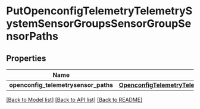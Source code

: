 # PutOpenconfigTelemetryTelemetrySystemSensorGroupsSensorGroupSensorPaths

## Properties
Name | Type | Description | Notes
------------ | ------------- | ------------- | -------------
**openconfig_telemetrysensor_paths** | [**OpenconfigTelemetryTelemetrySystemOpenconfigtelemetrytelemetrysystemSensorgroupsSensorpaths**](OpenconfigTelemetryTelemetrySystemOpenconfigtelemetrytelemetrysystemSensorgroupsSensorpaths.md) |  | [optional] 

[[Back to Model list]](../README.md#documentation-for-models) [[Back to API list]](../README.md#documentation-for-api-endpoints) [[Back to README]](../README.md)


